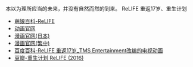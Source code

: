 本以为理所应当的未来，并没有自然而然的到来。
ReLIFE 重返17岁、重生计划
- [萌娘百科-ReLIFE](https://zh.moegirl.org.cn/ReLIFE)
- [动画官网](http://www.relife-anime.com/)
- [漫画官网(日本)](http://www.comico.jp/articleList.nhn?titleNo=2)
- [漫画官网(繁中)](http://www.comico.com.tw/articleList.nhn?titleNo=1)
- [百度百科-ReLIFE 重返17岁_TMS Entertainment改编的电视动画](https://baike.baidu.com/item/ReLIFE%20%E9%87%8D%E8%BF%9417%E5%B2%81/18848847)
- [豆瓣-重生计划 ReLIFE (2016)](https://movie.douban.com/subject/26328122/)

